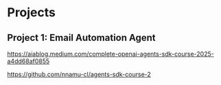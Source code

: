 # Projects

## Project 1: Email Automation Agent

https://aiablog.medium.com/complete-openai-agents-sdk-course-2025-a4dd68af0855

https://github.com/nnamu-cl/agents-sdk-course-2
